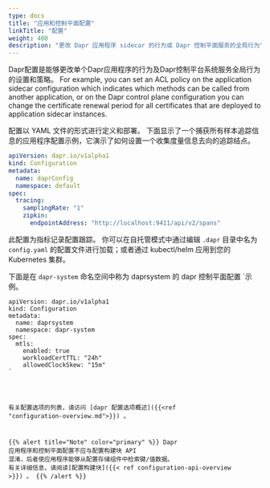 ```yaml
---
type: docs
title: "应用和控制平面配置"
linkTitle: "配置"
weight: 400
description: "更改 Dapr 应用程序 sidecar 的行为或 Dapr 控制平面服务的全局行为"
---
```


Dapr配置是能够更改单个Dapr应用程序的行为及Dapr控制平台系统服务全局行为的设置和策略。 For example, you can set an ACL policy on the application sidecar configuration which indicates which methods can be called from another application, or on the Dapr control plane configuration you can change the certificate renewal period for all certificates that are deployed to application sidecar instances.

配置以 YAML 文件的形式进行定义和部署。 下面显示了一个捕获所有样本追踪信息的应用程序配置示例，它演示了如何设置一个收集度量信息去向的追踪结点。

```yaml
apiVersion: dapr.io/v1alpha1
kind: Configuration
metadata:
  name: daprConfig
  namespace: default
spec:
  tracing:
    samplingRate: "1"
    zipkin:
      endpointAddress: "http://localhost:9411/api/v2/spans"
```

此配置为指标记录配置跟踪。 你可以在自托管模式中通过编辑 `.dapr` 目录中名为 `config.yaml` 的配置文件进行加载；或者通过 kubectl/helm 应用到您的 Kubernetes 集群。

下面是在 `dapr-system` 命名空间中称为 daprsystem</code> 的 dapr 控制平面配置 `示例。</p>

<pre><code class="yaml">apiVersion: dapr.io/v1alpha1
kind: Configuration
metadata:
  name: daprsystem
  namespace: dapr-system
spec:
  mtls:
    enabled: true
    workloadCertTTL: "24h"
    allowedClockSkew: "15m"
`</pre>

有关配置选项的列表，请访问 [dapr 配置选项概述]({{<ref "configuration-overview.md">}}) 。

{{% alert title="Note" color="primary" %}}
Dapr 应用程序和控制平面配置不应与配置构建块 API 混淆，后者使应用程序能够从配置存储组件中检索键/值数据。 有关详细信息，请阅读[配置构建块]({{< ref configuration-api-overview >}}) 。
{{% /alert %}}
